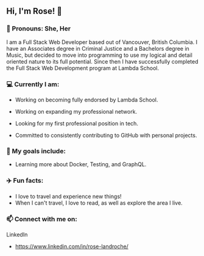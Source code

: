<!--
**roselandroche/roselandroche** is a ✨ _special_ ✨ repository because its `README.md` (this file) appears on your GitHub profile.

Here are some ideas to get you started:
- 👯 I’m looking to collaborate on ...
- 🤔 I’m looking for help with ...
- 💬 Ask me about ...
-->

## Hi, I'm Rose!  👋
### :woman: Pronouns: She, Her

I am a Full Stack Web Developer based out of Vancouver, British Columbia. I have an Associates degree in Criminal Justice and a Bachelors degree in Music, but decided to move into programming to use my logical and detail oriented nature to its full potential. Since then I have successfully completed the Full Stack Web Development program at Lambda School.

### :computer: Currently I am:

- Working on becoming fully endorsed by Lambda School.

- Working on expanding my professional network.

- Looking for my first professional position in tech.

- Committed to consistently contributing to GitHub with personal projects.

### 🌱 My goals include:

- Learning more about Docker, Testing, and GraphQL.

### :airplane: Fun facts:

- I love to travel and experience new things!
- When I can't travel, I love to read, as well as explore the area I live.

### 📫  Connect with me on:
LinkedIn
  - https://www.linkedin.com/in/rose-landroche/
